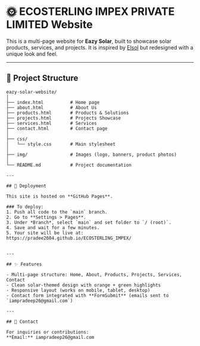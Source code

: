 

# 🌞 ECOSTERLING IMPEX PRIVATE LIMITED Website

This is a multi-page website for **Eazy Solar**, built to showcase solar products, services, and projects.
It is inspired by [Elsol](https://elsol.co.in/) but redesigned with a unique look and feel.

---
## 📂 Project Structure

```text
eazy-solar-website/
│
├── index.html          # Home page
├── about.html          # About Us
├── products.html       # Products & Solutions
├── projects.html       # Projects Showcase
├── services.html       # Services
├── contact.html        # Contact page
│
├── css/
│   └── style.css       # Main stylesheet
│
├── img/                # Images (logo, banners, product photos)
│
└── README.md           # Project documentation

---

## 🚀 Deployment

This site is hosted on **GitHub Pages**.

### To deploy:
1. Push all code to the `main` branch.
2. Go to **Settings > Pages**.
3. Under *Branch*, select `main` and set folder to `/ (root)`.
4. Save and wait for a few minutes.
5. Your site will be live at: https://pradee2604.github.io/ECOSTERLING_IMPEX/


---

## ✨ Features

- Multi-page structure: Home, About, Products, Projects, Services, Contact
- Clean solar-themed design with orange + green highlights
- Responsive layout (works on mobile, tablet, desktop)
- Contact form integrated with **FormSubmit** (emails sent to `iampradeep26@gmail.com`)

---

## 📧 Contact

For inquiries or contributions:  
**Email:** iampradeep26@gmail.com  


